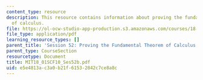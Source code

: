 ```yaml
---
content_type: resource
description: This resource contains information about proving the fundamental theorem
  of calculus.
file: https://ol-ocw-studio-app-production.s3.amazonaws.com/courses/18-01sc-single-variable-calculus-fall-2010/e5e4813ac3a0b21f61532842c7ce8a8c_MIT18_01SCF10_Ses52b.pdf
file_type: application/pdf
learning_resource_types: []
parent_title: 'Session 52: Proving the Fundamental Theorem of Calculus'
parent_type: CourseSection
resourcetype: Document
title: MIT18_01SCF10_Ses52b.pdf
uid: e5e4813a-c3a0-b21f-6153-2842c7ce8a8c
---
```

